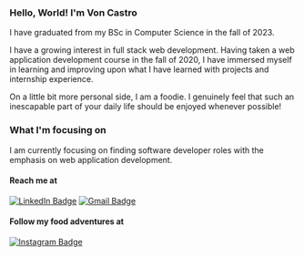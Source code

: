 ### Hello, World! I'm Von Castro

I have graduated from my BSc in Computer Science in the fall of 2023.

I have a growing interest in full stack web development. Having taken a web application development course in the fall of 2020, I have immersed myself in learning and improving upon what I have learned with projects and internship experience.

On a little bit more personal side, I am a foodie. I genuinely feel that such an inescapable part of your daily life should be enjoyed whenever possible!

### What I'm focusing on
I am currently focusing on finding software developer roles with the emphasis on web application development. 

#### Reach me at

<p float="left">
<a href="https://ca.linkedin.com/in/voncastro">  
<img src="https://img.shields.io/badge/LinkedIn-0077B5?style=for-the-badge&logo=linkedin&logoColor=white" alt="LinkedIn Badge"/></a>
<a href="mailto:castrov4@mymacewan.ca">
<img src="https://img.shields.io/badge/Gmail-D14836?style=for-the-badge&logo=gmail&logoColor=white" alt="Gmail Badge"/> 
</p></a>

#### Follow my food adventures at

[![Instagram Badge](https://img.shields.io/badge/Instagram-E4405F?style=for-the-badge&logo=instagram&logoColor=white)](https://www.instagram.com/ngocastroeats/)
